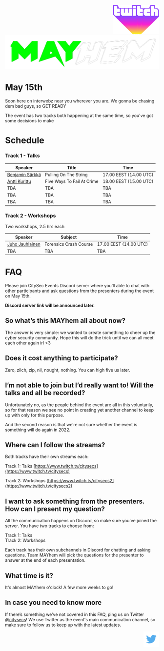 <div style="display: flex; justify-content:flex-end; float:right">
<div style="text-align: center">
<a href="https://www.twitch.tv/citysecs" noopener noreferrer target="_blank">
<img src="pics/twitch.png" width=150/></a></div>
</div>

![MAYhem](pics/Green-bg-removed.png)

# May 15th

Soon here on interwebz near you wherever you are. We gonna be chasing dem bad guys, so GET READY

The event has two tracks both happening at the same time, so you've got some decisions to make


# Schedule



### Track 1 - Talks

| Speaker | Title| Time
| --- | --- | --- |
| [Benjamin Särkkä](speakers#benjamin-särkkä) | Pulling On The String | 17.00 EEST (14.00 UTC) |
| [Antti Kurittu](speakers#antti-kurittu) | Five Ways To Fail At Crime | 18.00 EEST (15.00 UTC) |
| TBA | TBA | TBA |
| TBA | TBA | TBA |
| TBA | TBA | TBA |



### Track 2 - Workshops

Two workshops, 2.5 hrs each

| Speaker | Subject | Time
| --- | --- | --- |
| [Juho Jauhiainen](speakers#juho-jauhiainen) | Forensics Crash Course | 17.00 EEST (14.00 UTC) |
| TBA | TBA | TBA |

# FAQ

Please join CitySec Events Discord server where you’ll able to chat with other participants and ask questions from the presenters during the event on May 15th.

**Discord server link will be announced later.**

## So what’s this MAYhem all about now?
The answer is very simple: we wanted to create something to cheer up the cyber security
community. Hope this will do the trick until we can all meet each other again irl &lt;3

## Does it cost anything to participate?
Zero, zilch, zip, nil, nought, nothing. You can high five us later.

## I’m not able to join but I’d really want to! Will the talks and all be recorded?

Unfortunately no, as the people behind the event are all in this voluntarily, so for that reason we see no point in creating yet another channel to keep up with only for this purpose.

And the second reason is that we’re not sure whether the event is something will do again
in 2022.

## Where can I follow the streams?

Both tracks have their own streams each:

Track 1: Talks [https://www.twitch.tv/citysecs](https://www.twitch.tv/citysecs)

Track 2: Workshops [https://www.twitch.tv/citysecs2](https://www.twitch.tv/citysecs2)

## I want to ask something from the presenters. How can I present my question?

All the communication happens on Discord, so make sure you’ve joined the server. You have two tracks to choose from:

Track 1: Talks  
Track 2: Workshops

Each track has their own subchannels in Discord for chatting and asking questions. Team MAYhem will pick the questions for the presenter to answer at the end of each presentation.

## What time is it?

It's almost MAYhem o'clock! A few more weeks to go!

## In case you need to know more

If there’s something we’ve not covered in this FAQ, ping us on Twitter [@citysecs](https://twitter.com/citysecs/)!
We use Twitter as the event's main communication channel, so make sure to follow us to keep up with the latest updates.


<div style="width: 100%; text-align: right">
<a href="https://twitter.com/citysecs/"><img src="pics/twitter.png" height="50"/></a>
</div>
